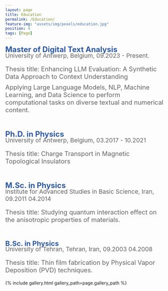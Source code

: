 ```yaml
---
layout: page
title: Education
permalink: /Education/
feature-img: "assets/img/pexels/education.jpg" 
position: 4
tags: [Page]
---
```


<span style="font-size:24px; color: rgba(46, 89, 160,1);font-weight: bold; margin-bottom: 0px;">Master of Digital Text Analysis</span>
<p style="font-size:19px; color: rgba(100, 100, 100,1); margin-top: -20px;margin-left:0px;">
  University of Antwerp, Belgium, 09.2023 - Present.
  </p>
<p style="color: rgba(100, 100, 100,1); font-size:20px; margin-top: 0px; margin-left: 0px;">
  Thesis title: Enhancing LLM Evaluation: A Synthetic Data Approach to Context Understanding
</p>
<p style="font-size:20px; margin-top: 0px; margin-top: -10px; margin-left: 0px;color: rgba(100, 100, 100,1);">
   Applying Large Language Models, NLP, Machine Learning, and Data Science to perform computational tasks on diverse textual and numerical content.
</p>

<p style="margin-bottom: 50px;"></p>

<span style="font-size:24px; color: rgba(46, 89, 160,1);font-weight: bold; margin-bottom: 0px;">Ph.D. in Physics</span>
<p style="color: rgba(100, 100, 100,1); font-size:19px; margin-top: -20px;margin-left:0px;">
  University of Antwerp, Belgium, 03.2017 - 10.2021
</p>
<p style="color: rgba(100, 100, 100,1); font-size:20px;margin-top: 0px; margin-left: 0px;">
  Thesis title: Charge Transport in Magnetic Topological Insulators
</p>

<p style="margin-bottom: 50px;"></p>

<span style="font-size:24px; color: rgba(46, 89, 160,1);font-weight: bold; margin-bottom: 0px;">M.Sc. in Physics</span>
<p style="color: rgba(100, 100, 100,1); font-size:19px; margin-top: -20px;margin-left:0px;">
  Institute for Advanced Studies in Basic Science, Iran, 09.2011 04.2014
</p>
<p style="margin-top: 0px; color: rgba(100, 100, 100,1);margin-left: 0px;font-size:20px;">
  Thesis title: Studying quantum interaction effect on the anisotropic properties of materials.
</p>

<p style="margin-bottom: 50px;"></p>


<span style="font-size:22px; color: rgba(46, 89, 160,1);font-weight: bold; margin-bottom: 0px;">B.Sc. in Physics</span>
<p style="color: rgba(100, 100, 100,1); font-size:19px; margin-top: -20px;margin-left:0px;">
    University of Tehran, Tehran, Iran, 09.2003 04.2008
</p>
<p style="margin-top: 0px;color: rgba(100, 100, 100,1);font-size:20px; margin-left: 0px;">
  Thesis title: Thin film fabrication by Physical Vapor Deposition (PVD) techniques.
</p>



{% include gallery.html gallery_path=page.gallery_path %}
